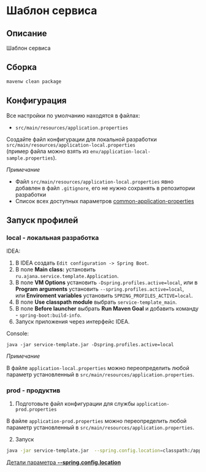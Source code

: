 # Шаблон сервиса
        
## Описание
 
Шаблон сервиса
   
## Сборка  

```sh
mavenw clean package
```

## Конфигурация

Все настройки по умолчанию находятся в файлах:
- `src/main/resources/application.properties`  

Создайте файл конфигурации для локальной разработки `src/main/resources/application-local.properties`  
   (пример файла можно взять из `env/application-local-sample.properties`).
   
_Примечание_

* Файл `src/main/resources/application-local.properties` явно добавлен в файл `.gitignore`,
  его не нужно сохранять в репозитории разработки
* Список всех доступных параметров [common-application-properties](https://docs.spring.io/spring-boot/docs/2.4.4/reference/htmlsingle/#common-application-properties)

## Запуск профилей
 
### **local** - локальная разработка
 
IDEA:

1. В IDEA создать `Edit configuration -> Spring Boot`.
3. В поле **Main class:**  установить `ru.ajana.service.template.Application`.
4. В поле **VM Options** установить `-Dspring.profiles.active=local`, или в **Program arguments** установить `--spring.profiles.active=local`,     
   или **Enviroment variables** установить `SPRING_PROFILES_ACTIVE=local`.
5. В поле **Use classpath module** выбрать `service-template_main`.
6. В поле **Before launcher** выбрать  **Run Maven Goal**  и добавить команду - `spring-boot:build-info`. 
7. Запуск приложения через интерфейс IDEA.
     
Console:     

```
java -jar service-template.jar -Dspring.profiles.active=local  
```

_Примечание_

В файле `application-local.properties` можно переопределить любой параметр установленный в
`src/main/resources/application.properties`.
   
### **prod** - продуктив
 
1. Подготовьте файл конфигурации для службы `application-prod.properties` 
 
В файле `application-prod.properties` можно переопределить любой параметр установленный в
`src/main/resources/application.properties`.

2. Запуск

```sh
java -jar service-template.jar  --spring.config.location=classpath:/application.properties,file:$${APP_HOME}/config/application-prod.properties
```

[Детали параметра **--spring.config.location**](https://docs.spring.io/spring-boot/docs/current/reference/html/spring-boot-features.html#boot-features-external-config-application-property-files)
